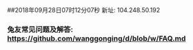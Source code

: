 ##2018年09月28日07时12分07秒 新址: 104.248.50.192
### 兔友常见问题及解答: https://github.com/wanggonging/d/blob/w/FAQ.md
